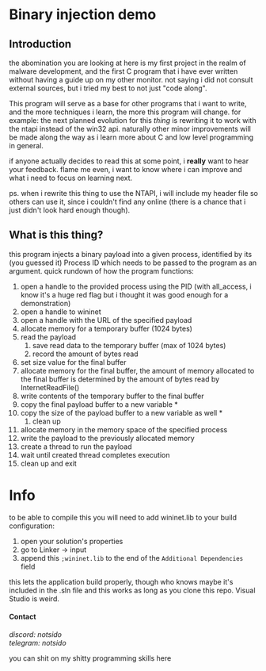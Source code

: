 # Binary injection demo

## Introduction
the abomination you are looking at here is my first project in the realm of malware development, and the first C program that i have ever written without having a guide up on my other monitor. not saying i did not consult external sources, but i tried my best to not just "code along".

This program will serve as a base for other programs that i want to write, and the more techniques i learn, the more this program will change. for example: the next planned evolution for this *thing* is rewriting it to work with the ntapi instead of the win32 api. naturally other minor improvements will be made along the way as i learn more about C and low level programming in general.

if anyone actually decides to read this at some point, i **really** want to hear your feedback. flame me even, i want to know where i can improve and what i need to focus on learning next. 

ps. when i rewrite this thing to use the NTAPI, i will include my header file so others can use it, since i couldn't find any online (there is a chance that i just didn't look hard enough though).

## What is this thing?
this program injects a binary payload into a given process, identified by its (you guessed it) Process ID which needs to be passed to the program as an argument. quick rundown of how the program functions:

1. open a handle to the provided process using the PID (with all_access, i know it's a huge red flag but i thought it was good enough for a demonstration)
2. open a handle to wininet
3. open a handle with the URL of the specified payload
4. allocate memory for a temporary buffer (1024 bytes)
5. read the payload
    1. save read data to the temporary buffer (max of 1024 bytes)
    2. record the amount of bytes read
6. set size value for the final buffer
7. allocate memory for the final buffer, the amount of memory allocated to the final buffer is determined by the amount of bytes read by InternetReadFile()
8. write contents of the temporary buffer to the final buffer
9. copy the final payload buffer to a new variable *
10. copy the size of the payload buffer to a new variable as well *
    1. clean up
11. allocate memory in the memory space of the specified process
12. write the payload to the previously allocated memory
13. create a thread to run the payload
14. wait until created thread completes execution
15. clean up and exit

# Info
to be able to compile this you will need to add wininet.lib to your build configuration:

1. open your solution's properties
2. go to Linker -> input
3. append this ```;wininet.lib``` to the end of the ```Additional Dependencies``` field

this lets the application build properly, though who knows maybe it's included in the .sln file and this works as long as you clone this repo. Visual Studio is weird.


#### Contact
*discord: notsido*\
*telegram: notsido*

you can shit on my shitty programming skills here
